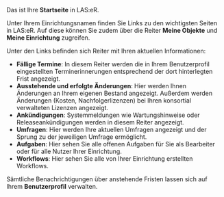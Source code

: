 Das ist Ihre **Startseite** in LAS:eR.

Unter Ihrem Einrichtungsnamen finden Sie Links zu den wichtigsten Seiten in LAS:eR. Auf diese können Sie zudem über die Reiter **Meine Objekte** und **Meine Einrichtung** zugreifen. 

Unter den Links befinden sich Reiter mit Ihren aktuellen Informationen:

+ **Fällige Termine**: In diesem Reiter werden die in Ihrem Benutzerprofil eingestellten Terminerinnerungen entsprechend der dort hinterlegten Frist angezeigt.
+ **Ausstehende und erfolgte Änderungen**: Hier werden Ihnen Änderungen an Ihrem eigenen Bestand angezeigt. Außerdem werden Änderungen (Kosten, Nachfolgerlizenzen) bei Ihren konsortial verwalteten Lizenzen angezeigt.
+ **Ankündigungen**: Systemmeldungen wie Wartungshinweise oder Releaseankündigungen werden in diesem Reiter angezeigt.
+ **Umfragen**: Hier werden Ihre aktuellen Umfragen angezeigt und der Sprung zu der jeweiligen Umfrage ermöglicht. 
+ **Aufgaben**: Hier sehen Sie alle offenen Aufgaben für Sie als Bearbeiter oder für alle Nutzer Ihrer Einrichtung.
+ **Workflows**: Hier sehen Sie alle von Ihrer Einrichtung erstellten Workflows. 

Sämtliche Benachrichtigungen über anstehende Fristen lassen sich auf Ihrem **Benutzerprofil** verwalten.
